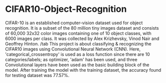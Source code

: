 # CIFAR10-Object-Recognition
CIFAR-10  is an established computer-vision dataset used for object recognition. It is a subset of the 80 million tiny images dataset and consists of 60,000 32x32 color images containing one of 10 object classes, with 6000 images per class. It was collected by Alex Krizhevsky, Vinod Nair and Geoffrey Hinton.
/tab This project is about classifying & recognizing the CIFAR10 images using Convolutional Neural Network (CNN). Here, 'categorical_crossentropy' is used as a loss function since there are 10 categories/labels; as optimizer, 'adam' has been used, and three Convolutional layers have been used as the basic building block of the model. After training the model with the training dataset, the accuracy found for testing dataset was 77.57%. 
